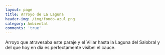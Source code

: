 ```yaml
---
layout: page
title: Arroyo de La Laguna
header-img: /img/fondo-azul.png
category: Ambiental
comments: 'true'
---
```



Arroyo que atravesaba este paraje y el Villar hasta la Laguna del Salobral y del que hoy en día es perfectamente visibel el cauce.
